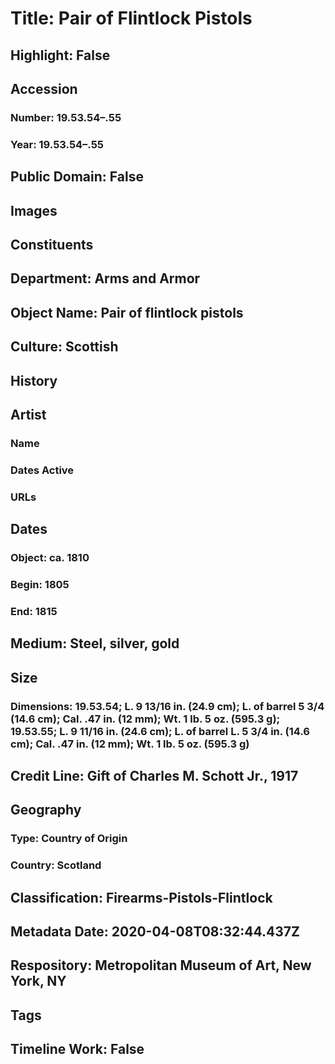 # Title: Pair of Flintlock Pistols
## Highlight: False
## Accession
### Number: 19.53.54–.55
### Year: 19.53.54–.55
## Public Domain: False
## Images
## Constituents
## Department: Arms and Armor
## Object Name: Pair of flintlock pistols
## Culture: Scottish
## History
## Artist
### Name
### Dates Active
### URLs
## Dates
### Object: ca. 1810
### Begin: 1805
### End: 1815
## Medium: Steel, silver, gold
## Size
### Dimensions: 19.53.54; L. 9 13/16 in. (24.9 cm); L. of barrel 5 3/4 (14.6 cm); Cal. .47 in. (12 mm); Wt. 1 lb. 5 oz. (595.3 g); 19.53.55; L. 9 11/16 in. (24.6 cm); L. of barrel L. 5 3/4 in. (14.6 cm); Cal. .47 in. (12 mm); Wt. 1 lb. 5 oz. (595.3 g)
## Credit Line: Gift of Charles M. Schott Jr., 1917
## Geography
### Type: Country of Origin
### Country: Scotland
## Classification: Firearms-Pistols-Flintlock
## Metadata Date: 2020-04-08T08:32:44.437Z
## Respository: Metropolitan Museum of Art, New York, NY
## Tags
## Timeline Work: False